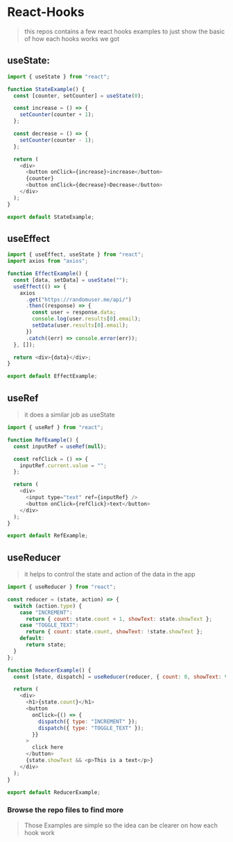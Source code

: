 # React-Hooks

> this repos contains a few react hooks examples to just show the basic of how each hooks works we got

## useState:

```javascript
import { useState } from "react";

function StateExample() {
  const [counter, setCounter] = useState(0);

  const increase = () => {
    setCounter(counter + 1);
  };

  const decrease = () => {
    setCounter(counter - 1);
  };

  return (
    <div>
      <button onClick={increase}>increase</button>
      {counter}
      <button onClick={decrease}>Decrease</button>
    </div>
  );
}

export default StateExample;
```

## useEffect

```javascript
import { useEffect, useState } from "react";
import axios from "axios";

function EffectExample() {
  const [data, setData] = useState("");
  useEffect(() => {
    axios
      .get("https://randomuser.me/api/")
      .then((response) => {
        const user = response.data;
        console.log(user.results[0].email);
        setData(user.results[0].email);
      })
      .catch((err) => console.error(err));
  }, []);

  return <div>{data}</div>;
}

export default EffectExample;
```

## useRef

> it does a similar job as useState

```javascript
import { useRef } from "react";

function RefExample() {
  const inputRef = useRef(null);

  const refClick = () => {
    inputRef.current.value = "";
  };

  return (
    <div>
      <input type="text" ref={inputRef} />
      <button onClick={refClick}>text</button>
    </div>
  );
}

export default RefExample;
```

## useReducer

> it helps to control the state and action of the data in the app

```javascript
import { useReducer } from "react";

const reducer = (state, action) => {
  switch (action.type) {
    case "INCREMENT":
      return { count: state.count + 1, showText: state.showText };
    case "TOGGLE_TEXT":
      return { count: state.count, showText: !state.showText };
    default:
      return state;
  }
};

function ReducerExample() {
  const [state, dispatch] = useReducer(reducer, { count: 0, showText: true });

  return (
    <div>
      <h1>{state.count}</h1>
      <button
        onClick={() => {
          dispatch({ type: "INCREMENT" });
          dispatch({ type: "TOGGLE_TEXT" });
        }}
      >
        click here
      </button>
      {state.showText && <p>This is a text</p>}
    </div>
  );
}

export default ReducerExample;
```
### Browse the repo files to find more 

> Those Examples are simple so the idea can be clearer on how each hook work
